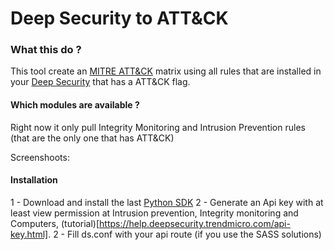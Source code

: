 # Deep Security to ATT&CK

### What this do ?

This tool create an [MITRE ATT&CK](https://attack.mitre.org/) matrix using all rules that are installed in your [Deep Security](https://www.trendmicro.com/en_us/business/products/hybrid-cloud/deep-security.html) that has a ATT&CK flag.




#### Which modules are available ?

Right now it only pull Integrity Monitoring and Intrusion Prevention rules (that are the only one that has ATT&CK)


Screenshoots:




#### Installation

1 - Download and install the last [Python SDK](https://automation.deepsecurity.trendmicro.com/article/11_3/python?platform=on-premise)
2 - Generate an Api key with at least view permission at Intrusion prevention, Integrity monitoring and Computers, (tutorial)[https://help.deepsecurity.trendmicro.com/api-key.html].
2 - Fill ds.conf with your api route (if you use the SASS solutions)  

